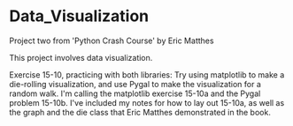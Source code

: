 # Data_Visualization
Project two from 'Python Crash Course' by Eric Matthes

This project involves data visualization.

Exercise 15-10, practicing with both libraries: Try using matplotlib to make a die-rolling visualization, and use Pygal to make the visualization for a random walk. I'm calling the matplotlib exercise 15-10a and the Pygal problem 15-10b. I've included my notes for how to lay out 15-10a, as well as the graph and the die class that Eric Matthes demonstrated in the book.

